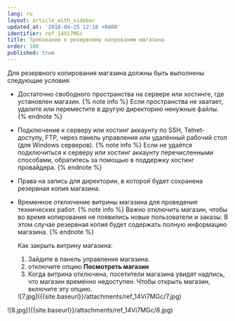 ```yaml
---
lang: ru
layout: article_with_sidebar
updated_at: '2018-04-25 12:16 +0400'
identifier: ref_14Vi7MGc
title: Требования к резервному копрованию магазина
order: 180
published: true
---
```

Для резервного копирования магазина должны быть выполнены следующие условия:

* Достаточно свободного пространства на сервере или хостинге, где установлен магазин.
  {% note info %}
  Если пространства не хватает, удалите или переместите в другую директорию ненужные файлы.
  {% endnote %}

* Подключение к серверу или хостинг аккаунту по SSH, Telnet-доступу, FTP, через панель управления или удалённый рабочий стол (для Windows серверов).
  {% note info %}
  Если не удаётся подключиться к серверу или хостинг аккаунту перечисленными способами, обратитесь за помощью в поддержку хостинг провайдера.
  {% endnote %}

* Права на запись для директории, в которой будет сохранена резервная копия магазина.

* Временное отключение витрины магазина для проведения технических работ.
  {% note info %}
  Важно отключить магазин, чтобы во время копирования не появились новые пользователи и заказы. В этом случае резервная копия будет содержать полную информацию магазина.
  {% endnote %}
  
  Как закрыть витрину магазина: 
  1. Зайдите в панель управления магазина.
  2. отключите опцию **Посмотреть магазин** 
  3. Когда витрина отключена, посетители магазина увидят надпись, что магазин временно недоступен. Чтобы открыть магазин, включите эту опцию.
  
  <div class="ui stackable three column grid">
  <div class="column" markdown="span">![7.jpg]({{site.baseurl}}/attachments/ref_14Vi7MGc/7.jpg)
</div>
  <div class="column" markdown="span">![8.jpg]({{site.baseurl}}/attachments/ref_14Vi7MGc/8.jpg)
</div>
  </div>
